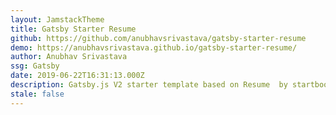 ```yaml
---
layout: JamstackTheme
title: Gatsby Starter Resume
github: https://github.com/anubhavsrivastava/gatsby-starter-resume
demo: https://anubhavsrivastava.github.io/gatsby-starter-resume/
author: Anubhav Srivastava
ssg: Gatsby
date: 2019-06-22T16:31:13.000Z
description: Gatsby.js V2 starter template based on Resume  by startbootstrap
stale: false
---
```

